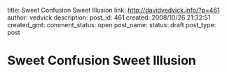 title: Sweet Confusion Sweet Illusion
link: http://davidvedvick.info/?p=461
author: vedvick
description: 
post_id: 461
created: 2008/10/26 21:32:51
created_gmt: 
comment_status: open
post_name: 
status: draft
post_type: post

# Sweet Confusion Sweet Illusion

